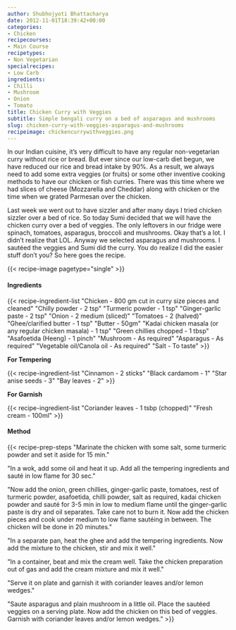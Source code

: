 ```yaml
---
author: Shubhojyoti Bhattacharya
date: 2012-11-01T18:39:42+00:00
categories:
- Chicken
recipecourses:
- Main Course
recipetypes:
- Non Vegetarian
specialrecipes:
- Low Carb
ingredients:
- Chilli
- Mushroom
- Onion
- Tomato
title: Chicken Curry with Veggies
subtitle: Simple bengali curry on a bed of asparagus and mushrooms
slug: chicken-curry-with-veggies-asparagus-and-mushrooms
recipeimage: chickencurrywithveggies.png
---
```


In our Indian cuisine, it’s very difficult to have any regular non-vegetarian curry without rice or bread. But ever since our low-carb diet begun, we have reduced our rice and bread intake by 90%. As a result, we always need to add some extra veggies (or fruits) or some other inventive cooking methods to have our chicken or fish curries. There was this time where we had slices of cheese (Mozzarella and Cheddar) along with chicken or the time when we grated Parmesan over the chicken.

Last week we went out to have sizzler and after many days I tried chicken sizzler over a bed of rice. So today Sumi decided that we will have the chicken curry over a bed of veggies. The only leftovers in our fridge were spinach, tomatoes, asparagus, broccoli and mushrooms. Okay that’s a lot. I didn’t realize that LOL. Anyway we selected asparagus and mushrooms. I sautéed the veggies and Sumi did the curry. You do realize I did the easier stuff don’t you? So here goes the recipe.

{{< recipe-image pagetype="single" >}}

#### Ingredients

{{< recipe-ingredient-list
"Chicken - 800 gm cut in curry size pieces and cleaned"
"Chilly powder - 2 tsp"
"Turmeric powder - 1 tsp"
"Ginger-garlic paste - 2 tsp"
"Onion - 2 medium (sliced)"
"Tomatoes - 2 (halved)"
"Ghee/clarified butter - 1 tsp"
"Butter - 50gm"
"Kadai chicken masala (or any regular chicken masala) - 1 tsp"
"Green chillies chopped - 1 tbsp"
"Asafoetida (Heeng) - 1 pinch"
"Mushroom - As required"
"Asparagus - As required"
"Vegetable oil/Canola oil - As required"
"Salt - To taste" >}}

**For Tempering**

{{< recipe-ingredient-list
"Cinnamon - 2 sticks"
"Black cardamom - 1"
"Star anise seeds - 3"
"Bay leaves - 2" >}}


**For Garnish**

{{< recipe-ingredient-list
"Coriander leaves - 1 tsbp (chopped)"
"Fresh cream - 100ml" >}}

#### Method

{{< recipe-prep-steps
"Marinate the chicken with some salt, some turmeric powder and set it aside for 15 min."

"In a wok, add some oil and heat it up. Add all the tempering ingredients and sauté in low flame for 30 sec."

"Now add the onion, green chillies, ginger-garlic paste, tomatoes, rest of turmeric powder, asafoetida, chilli powder, salt as required, kadai chicken powder and sauté for 3-5 min in low to medium flame until the ginger-garlic paste is dry and oil separates. Take care not to burn it. Now add the chicken pieces and cook under medium to low flame sautéing in between. The chicken will be done in 20 minutes."

"In a separate pan, heat the ghee and add the tempering ingredients. Now add the mixture to the chicken, stir and mix it well."

"In a container, beat and mix the cream well. Take the chicken preparation out of gas and add the cream mixture and mix it well."

"Serve it on plate and garnish it with coriander leaves and/or lemon wedges."

"Saute asparagus and plain mushroom in a little oil. Place the sautéed veggies on a serving plate. Now add the chicken on this bed of veggies. Garnish with coriander leaves and/or lemon wedges." >}}

